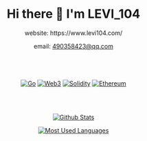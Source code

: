 <h1 align="center">Hi there 👋 I'm LEVI_104</h1>

<div align="center">
website: https://www.levi104.com/

email: 490358423@qq.com

<h1></h1>
<br>

[![Go](https://img.shields.io/badge/-Go-05122A?style=flat&logo=go)](https://go.dev/)
[![Web3](https://img.shields.io/badge/-Web3-05122A?style=flat&logo=web3.js)](https://github.com/ChainSafe/web3.js)
[![Solidity](https://img.shields.io/badge/-Solidity-05122A?style=flat&logo=solidity)](https://github.com/ethereum/solidity)
[![Ethereum](https://img.shields.io/badge/-Ethereum-05122A?style=flat&logo=ethereum)](https://ethereum.org/)

<br>
  
<br>

[![Github Stats](https://github-readme-stats.vercel.app/api?username=chen4903&include_all_commits=true&count_private=true&show_icons=true)](https://github.com/chen4903)

[![Most Used Languages](https://github-readme-stats.vercel.app/api/top-langs/?username=chen4903&layout=compact)](https://github.com/chen4903)

</div>
